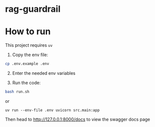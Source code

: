 # rag-guardrail

# How to run
This project requires `uv`


1. Copy the env file:
```sh
cp .env.example .env
```
2. Enter the needed env variables

3. Run the code:
```sh
bash run.sh
```
or
```
uv run --env-file .env uvicorn src.main:app
```

Then head to http://127.0.0.1:8000/docs to view the swagger docs page